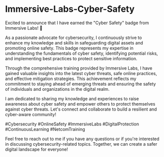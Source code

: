 # Immersive-Labs-Cyber-Safety

Excited to announce that I have earned the "Cyber Safety" badge from Immersive Labs! 🏅

As a passionate advocate for cybersecurity, I continuously strive to enhance my knowledge and skills in safeguarding digital assets and promoting online safety. This badge represents my expertise in understanding the fundamentals of cyber safety, identifying potential risks, and implementing best practices to protect sensitive information.

Through the comprehensive training provided by Immersive Labs, I have gained valuable insights into the latest cyber threats, safe online practices, and effective mitigation strategies. This achievement reflects my commitment to staying ahead of emerging threats and ensuring the safety of individuals and organizations in the digital realm.

I am dedicated to sharing my knowledge and experiences to raise awareness about cyber safety and empower others to protect themselves against cyber threats. Let's connect and collaborate to build a resilient and cyber-aware community!

#Cybersecurity #OnlineSafety #ImmersiveLabs #DigitalProtection #ContinuousLearning #NetcomTraining

Feel free to reach out to me if you have any questions or if you're interested in discussing cybersecurity-related topics. Together, we can create a safer digital landscape for everyone!

